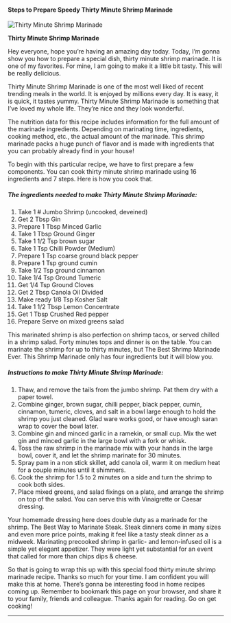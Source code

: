             

#### Steps to Prepare Speedy Thirty Minute Shrimp Marinade

![Thirty Minute Shrimp Marinade](https://img-global.cpcdn.com/recipes/1b864ceda94d3266/751x532cq70/thirty-minute-shrimp-marinade-recipe-main-photo.jpg)

**Thirty Minute Shrimp Marinade**

Hey everyone, hope you’re having an amazing day today. Today, I’m gonna show you how to prepare a special dish, thirty minute shrimp marinade. It is one of my favorites. For mine, I am going to make it a little bit tasty. This will be really delicious.

Thirty Minute Shrimp Marinade is one of the most well liked of recent trending meals in the world. It is enjoyed by millions every day. It is easy, it is quick, it tastes yummy. Thirty Minute Shrimp Marinade is something that I’ve loved my whole life. They’re nice and they look wonderful.

The nutrition data for this recipe includes information for the full amount of the marinade ingredients. Depending on marinating time, ingredients, cooking method, etc., the actual amount of the marinade. This shrimp marinade packs a huge punch of flavor and is made with ingredients that you can probably already find in your house!

To begin with this particular recipe, we have to first prepare a few components. You can cook thirty minute shrimp marinade using 16 ingredients and 7 steps. Here is how you cook that.

##### The ingredients needed to make Thirty Minute Shrimp Marinade:

1.  Take 1 # Jumbo Shrimp (uncooked, deveined)
2.  Get 2 Tbsp Gin
3.  Prepare 1 Tbsp Minced Garlic
4.  Take 1 Tbsp Ground Ginger
5.  Take 1 1/2 Tsp brown sugar
6.  Take 1 Tsp Chilli Powder (Medium)
7.  Prepare 1 Tsp coarse ground black pepper
8.  Prepare 1 Tsp ground cumin
9.  Take 1/2 Tsp ground cinnamon
10.  Take 1/4 Tsp Ground Tumeric
11.  Get 1/4 Tsp Ground Cloves
12.  Get 2 Tbsp Canola Oil Divided
13.  Make ready 1/8 Tsp Kosher Salt
14.  Take 1 1/2 Tbsp Lemon Concentrate
15.  Get 1 Tbsp Crushed Red pepper
16.  Prepare Serve on mixed greens salad

This marinated shrimp is also perfection on shrimp tacos, or served chilled in a shrimp salad. Forty minutes tops and dinner is on the table. You can marinate the shrimp for up to thirty minutes, but The Best Shrimp Marinade Ever. This Shrimp Marinade only has four ingredients but it will blow you.

##### Instructions to make Thirty Minute Shrimp Marinade:

1.  Thaw, and remove the tails from the jumbo shrimp. Pat them dry with a paper towel.
2.  Combine ginger, brown sugar, chilli pepper, black pepper, cumin, cinnamon, tumeric, cloves, and salt in a bowl large enough to hold the shrimp you just cleaned. Glad ware works good, or have enough saran wrap to cover the bowl later.
3.  Combine gin and minced garlic in a ramekin, or small cup. Mix the wet gin and minced garlic in the large bowl with a fork or whisk.
4.  Toss the raw shrimp in the marinade mix with your hands in the large bowl, cover it, and let the shrimp marinate for 30 minutes.
5.  Spray pam in a non stick skillet, add canola oil, warm it on medium heat for a couple minutes until it shimmers.
6.  Cook the shrimp for 1.5 to 2 minutes on a side and turn the shrimp to cook both sides.
7.  Place mixed greens, and salad fixings on a plate, and arrange the shrimp on top of the salad. You can serve this with Vinaigrette or Caesar dressing.

Your homemade dressing here does double duty as a marinade for the shrimp. The Best Way to Marinate Steak. Steak dinners come in many sizes and even more price points, making it feel like a tasty steak dinner as a midweek. Marinating precooked shrimp in garlic- and lemon-infused oil is a simple yet elegant appetizer. They were light yet substantial for an event that called for more than chips dips & cheese.

So that is going to wrap this up with this special food thirty minute shrimp marinade recipe. Thanks so much for your time. I am confident you will make this at home. There’s gonna be interesting food in home recipes coming up. Remember to bookmark this page on your browser, and share it to your family, friends and colleague. Thanks again for reading. Go on get cooking!

* * *